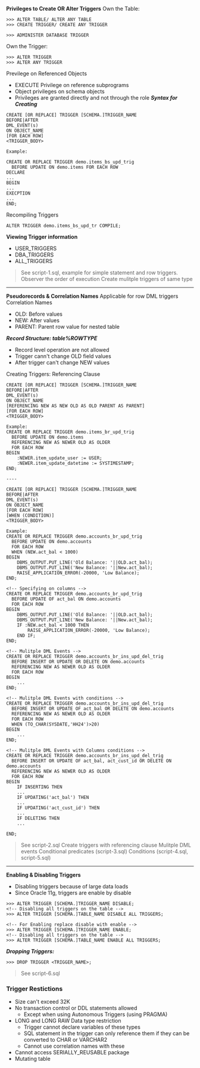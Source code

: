 **Privileges to Create OR Alter Triggers**
Own the Table: 
```
>>> ALTER TABLE/ ALTER ANY TABLE
>>> CREATE TRIGGER/ CREATE ANY TRIGGER

>>> ADMINISTER DATABASE TRIGGER
```
Own the Trigger:
```
>>> ALTER TRIGGER
>>> ALTER ANY TRIGGER
```
Previlege on Referenced Objects
- EXECUTE Privilege on reference subprograms
- Object privileges on schema objects
- Privileges are granted directly and not through the role
***Syntax for Creating***
```
CREATE [OR REPLACE] TRIGGER [SCHEMA.]TRIGGER_NAME
BEFORE|AFTER
DML_EVENT(s)
ON OBJECT_NAME
[FOR EACH ROW]
<TRIGGER_BODY>

Example:

CREATE OR REPLACE TRIGGER demo.items_bs_upd_trig
  BEFORE UPDATE ON demo.items FOR EACH ROW
DECLARE
...
BEGIN
...
EXECPTION
...
END;
```
Recompiling Triggers
```
ALTER TRIGGER demo.items_bs_upd_tr COMPILE;
```
**Viewing Trigger information**
- USER_TRIGGERS
- DBA_TRIGGERS
- ALL_TRIGGERS

> See script-1.sql, example for simple statement and row triggers.
> Observer the order of execution
> Create mulitple triggers of same type

----------------------
**Pseudorecords & Correlation Names**
Applicable for row DML triggers
Correlation Names
- OLD: Before values
- NEW: After values
- PARENT: Parent row value for nested table

***Record Structure: table%ROWTYPE***
- Record level operation are not allowed 
- Trigger cann't change OLD field values 
- After trigger can't change NEW values

Creating Triggers: Referencing Clause
```
CREATE [OR REPLACE] TRIGGER [SCHEMA.]TRIGGER_NAME
BEFORE|AFTER
DML_EVENT(s)
ON OBJECT_NAME
[REFERENCING NEW AS NEW OLD AS OLD PARENT AS PARENT]
[FOR EACH ROW]
<TRIGGER_BODY>

Example:
CREATE OR REPLACE TRIGGER demo.items_br_upd_trig
  BEFORE UPDATE ON demo.items 
  REFERENCING NEW AS NEWER OLD AS OLDER
  FOR EACH ROW
BEGIN
    :NEWER.item_update_user := USER;
    :NEWER.item_update_datetime := SYSTIMESTAMP;
END;

----

CREATE [OR REPLACE] TRIGGER [SCHEMA.]TRIGGER_NAME
BEFORE|AFTER
DML_EVENT(s)
ON OBJECT_NAME
[FOR EACH ROW]
[WHEN (CONDITION)]
<TRIGGER_BODY>

Example:
CREATE OR REPLACE TRIGGER demo.accounts_br_upd_trig
  BEFORE UPDATE ON demo.accounts 
  FOR EACH ROW
  WHEN (NEW.act_bal < 1000)
BEGIN
    DBMS_OUTPUT.PUT_LINE('Old Balance: '||OLD.act_bal);
    DBMS_OUTPUT.PUT_LINE('New Balance: '||New.act_bal);
    RAISE_APPLICATION_ERROR(-20000, 'Low Balance);
END;

<!-- Specifying on columns -->
CREATE OR REPLACE TRIGGER demo.accounts_br_upd_trig
  BEFORE UPDATE OF act_bal ON demo.accounts 
  FOR EACH ROW
BEGIN
    DBMS_OUTPUT.PUT_LINE('Old Balance: '||OLD.act_bal);
    DBMS_OUTPUT.PUT_LINE('New Balance: '||New.act_bal);
    IF :NEW.act_bal < 1000 THEN
        RAISE_APPLICATION_ERROR(-20000, 'Low Balance);
    END IF;
END;

<!-- Mulitple DML Events -->
CREATE OR REPLACE TRIGGER demo.accounts_br_ins_upd_del_trig
  BEFORE INSERT OR UPDATE OR DELETE ON demo.accounts 
  REFERENCING NEW AS NEWER OLD AS OLDER
  FOR EACH ROW
BEGIN
    ...
END;

<!-- Mulitple DML Events with conditions -->
CREATE OR REPLACE TRIGGER demo.accounts_br_ins_upd_del_trig
  BEFORE INSERT OR UPDATE OF act_bal OR DELETE ON demo.accounts 
  REFERENCING NEW AS NEWER OLD AS OLDER
  FOR EACH ROW
  WHEN (TO_CHAR(SYSDATE,'HH24')>20)
BEGIN
    ...
END;

<!-- Mulitple DML Events with Columns conditions -->
CREATE OR REPLACE TRIGGER demo.accounts_br_ins_upd_del_trig
  BEFORE INSERT OR UPDATE OF act_bal, act_cust_id OR DELETE ON demo.accounts 
  REFERENCING NEW AS NEWER OLD AS OLDER
  FOR EACH ROW
BEGIN
    IF INSERTING THEN 
    ...
    IF UPDATING('act_bal') THEN
    ...
    IF UPDATING('act_cust_id') THEN
    ...
    IF DELETING THEN
    ...

END;

```
> See script-2.sql
> Create triggers with referencing clause
> Mulitple DML events
> Conditional predicates (script-3.sql)
> Conditions (script-4.sql, script-5.sql)

-------------------------
**Enabling & Disabling Triggers**
- Disabling triggers because of large data loads
- Since Oracle 11g, triggers are enable by disable

```
>>> ALTER TRIGGER [SCHEMA.]TRIGGER_NAME DISABLE;
<!-- Disabling all triggers on the table -->
>>> ALTER TRIGGER [SCHEMA.]TABLE_NAME DISABLE ALL TRIGGERS;

<!-- For Enabling replace disable with enable -->
>>> ALTER TRIGGER [SCHEMA.]TRIGGER_NAME ENABLE;
<!-- Disabling all triggers on the table -->
>>> ALTER TRIGGER [SCHEMA.]TABLE_NAME ENABLE ALL TRIGGERS;
```
__*Dropping Triggers:*__
```
>>> DROP TRIGGER <TRIGGER_NAME>;
```
> See script-6.sql 

### Trigger Restictions
- Size can't exceed 32K
- No transaction control or DDL statements allowed
    - Except when using Autonomous Triggers (using PRAGMA)
- LONG and LONG RAW Data type restriction
    - Trigger cannot declare variables of these types
    - SQL statement in the trigger can only reference them if they can be converted to CHAR or VARCHAR2
    - Cannot use correlation names with these
- Cannot access SERIALLY_REUSABLE package
- Mutating table
